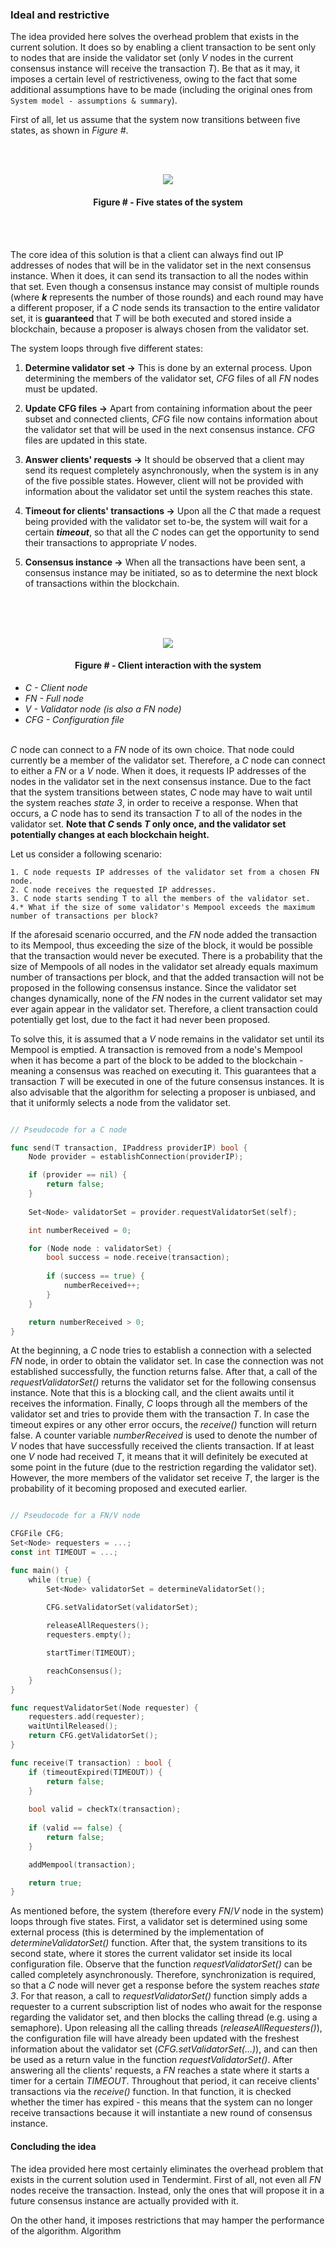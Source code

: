 ### Ideal and restrictive

The idea provided here solves the overhead problem that exists in the current solution. It does so by enabling a client transaction to be sent only to nodes that are inside the validator set (only *V* nodes in the current consensus instance will receive the transaction *T*). Be that as it may, it imposes a certain level of restrictiveness, owing to the fact that some additional assumptions have to be made (including the original ones from `System model - assumptions & summary`).

First of all, let us assume that the system now transitions between five states, as shown in *Figure #*.

<br/><br/>
<div align='center'> 
<img src="https://github.com/lukamiletic95/papers/blob/algorithm1/images/fig8.png" />
	<h4>Figure # - Five states of the system</h4>
</div>
<br/><br/>

The core idea of this solution is that a client can always find out IP addresses of nodes that will be in the validator set in the next consensus instance. When it does, it can send its transaction to all the nodes within that set. Even though a consensus instance may consist of multiple rounds (where ***k*** represents the number of those rounds) and each round may have a different proposer, if a *C* node sends its transaction to the entire validator set, it is **guaranteed** that *T* will be both executed and stored inside a blockchain, because a proposer is always chosen from the validator set.

The system loops through five different states:
1. **Determine validator set →** This is done by an external process. Upon determining the members of the validator set, *CFG* files of all *FN* nodes must be updated.

2. **Update CFG files →** Apart from containing information about the peer subset and connected clients, *CFG* file now contains information about the validator set that will be used in the next consensus instance. *CFG* files are updated in this state.

3. **Answer clients' requests →** It should be observed that a client may send its request completely asynchronously, when the system is in any of the five possible states. However, client will not be provided with information about the validator set until the system reaches this state.

4. **Timeout for clients' transactions →** Upon all the *C* that made a request being provided with the validator set to-be, the system will wait for a certain ***timeout***, so that all the *C* nodes can get the opportunity to send their transactions to appropriate *V* nodes.

5. **Consensus instance →** When all the transactions have been sent, a consensus instance may be initiated, so as to determine the next block of transactions within the blockchain.

<br/><br/><br/>
<div align='center'> 
<img src="https://github.com/lukamiletic95/papers/blob/algorithm1/images/fig9.png" />
	<h4>Figure # - Client interaction with the system</h4>
</div>

* *C - Client node*
* *FN - Full node*
* *V - Validator node (is also a *FN* node)*
* *CFG - Configuration file*
<br/><br/>

*C* node can connect to a *FN* node of its own choice. That node could currently be a member of the validator set. Therefore, a *C* node can connect to either a *FN* or a *V* node. When it does, it requests IP addresses of the nodes in the validator set in the next consensus instance. Due to the fact that the system transitions between states, *C* node may have to wait  until the system reaches *state 3*, in order to receive a response. When that occurs, a *C* node has to send its transaction *T* to all of the nodes in the validator set. **Note that *C* sends *T* only once, and the validator set potentially changes at each blockchain height.** 

Let us consider a following scenario: 

	1. C node requests IP addresses of the validator set from a chosen FN node.
	2. C node receives the requested IP addresses.
	3. C node starts sending T to all the members of the validator set.
	4.* What if the size of some validator's Mempool exceeds the maximum number of transactions per block?

If the aforesaid scenario occurred, and the *FN* node added the transaction to its Mempool, thus exceeding the size of the block, it would be possible that the transaction would never be executed. There is a probability that the size of Mempools of all nodes in the validator set already equals maximum number of transactions per block, and that the added transaction will not be proposed in the following consensus instance. Since the validator set changes dynamically, none of the *FN* nodes in the current validator set may ever again appear in the validator set. Therefore, a client transaction could potentially get lost, due to the fact it had never been proposed.

To solve this, it is assumed that a *V* node remains in the validator set until its Mempool is emptied. A transaction is removed from a node's Mempool when it has become a part of the block to be added to the blockchain - meaning a consensus was reached on executing it. This guarantees that a transaction *T* will be executed  in one of the future consensus instances. It is also advisable that the algorithm for selecting a proposer is unbiased, and that it uniformly selects a node from the validator set.

```go

// Pseudocode for a C node

func send(T transaction, IPaddress providerIP) bool {
	Node provider = establishConnection(providerIP);

	if (provider == nil) {
		return false;
	}
	
	Set<Node> validatorSet = provider.requestValidatorSet(self);

	int numberReceived = 0;

	for (Node node : validatorSet) {
		bool success = node.receive(transaction);
		
		if (success == true) {
			numberReceived++;
		}
	}

	return numberReceived > 0;
}

```

At the beginning, a *C* node tries to establish a connection with a selected *FN* node, in order to obtain the validator set. In case the connection was not established successfully, the function returns false.  After that, a call of the *requestValidatorSet()* returns the validator set for the following consensus instance. Note that this is a blocking call, and the client awaits until it receives the information. Finally, *C* loops through all the members of the validator set and tries to provide them with the transaction *T*. In case the timeout expires or any other error occurs, the *receive()* function will return false. A counter variable *numberReceived* is used to denote the number of *V* nodes that have successfully received the clients transaction. If at least one *V* node had received *T*, it means that it will definitely be executed at some point in the future (due to the restriction regarding the validator set). However, the more members of the validator set receive *T*, the larger is the probability of it becoming proposed and executed earlier.

```go

// Pseudocode for a FN/V node

CFGFile CFG;
Set<Node> requesters = ...;
const int TIMEOUT = ...;

func main() {
	while (true) {
		Set<Node> validatorSet = determineValidatorSet();
		
		CFG.setValidatorSet(validatorSet);

		releaseAllRequesters();
		requesters.empty();

		startTimer(TIMEOUT);

		reachConsensus();
	}
}

func requestValidatorSet(Node requester) {
	requesters.add(requester);
	waitUntilReleased();
	return CFG.getValidatorSet();
}

func receive(T transaction) : bool {
	if (timeoutExpired(TIMEOUT)) {
		return false;
	}
	
	bool valid = checkTx(transaction);
	
	if (valid == false) {
		return false;
	}

	addMempool(transaction);

	return true;
}

```

As mentioned before, the system (therefore every *FN*/*V* node in the system) loops through five states. First, a validator set is determined using some external process (this is determined by the implementation of *determineValidatorSet()* function. After that, the system transitions to its second state, where it stores the current validator set inside its local configuration file. Observe that the function *requestValidatorSet()* can be called completely asynchronously. Therefore, synchronization is required, so that a *C* node will never get a response before the system reaches *state 3*. For that reason, a call to *requestValidatorSet()* function simply adds a requester to a current subscription list of nodes who await for the response regarding the validator set, and then blocks the calling thread (e.g. using a semaphore). Upon releasing all the calling threads (*releaseAllRequesters()*), the configuration file will have already been updated with the freshest information about the validator set (*CFG.setValidatorSet(...)*), and can then be used as a return value in the function *requestValidatorSet()*. After answering all the clients' requests, a *FN* reaches a state where it starts a timer for a certain *TIMEOUT*. Throughout that period, it can receive clients' transactions via the *receive()* function. In that function, it is checked whether the timer has expired - this means that the system can no longer receive transactions because it will instantiate a new round of consensus instance.

#### Concluding the idea

The idea provided here most certainly eliminates the overhead problem that exists in the current solution used in Tendermint. First of all, not even all *FN* nodes receive the transaction. Instead, only the ones that will propose it in a future consensus instance are actually provided with it.

On the other hand, it imposes restrictions that may hamper the performance of the algorithm. Algorithm 


<!--stackedit_data:
eyJoaXN0b3J5IjpbMjA1NDk5NzE3NywtOTU0MDIzNjE5LDE2MT
M5MTEyMjEsMjU1NTU4Njk0LC0xNzAzNjA2MjI3LC03ODQ0MDAw
NDYsLTQ5Njk4MDYyMywtMTIwOTAxNjIyOSwxMDAxMTY1NDU5LC
0xNzk5NTYzMjk2LDE3Mjc3NjU0MTQsLTU3NzAxOTI4MCwzODg1
NDI2NDIsNjE3MjM5NTMsLTE3MTkzNTM1NTcsODQ0OTQwMzAxLC
05MDgzODM3OSwtOTI4ODY2MzM5XX0=
-->